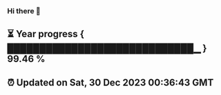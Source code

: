 ### Hi there 👋
⏳ Year progress { █████████████████████████████▁ } 99.46 %
---
⏰ Updated on Sat, 30 Dec 2023 00:36:43 GMT
---
